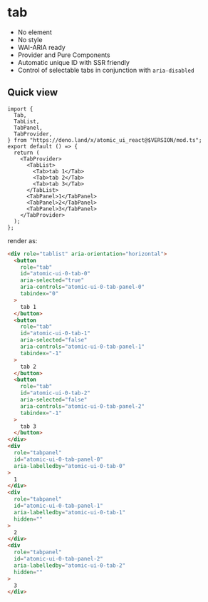 # tab

- No element
- No style
- WAI-ARIA ready
- Provider and Pure Components
- Automatic unique ID with SSR friendly
- Control of selectable tabs in conjunction with `aria-disabled`

## Quick view

```tsx
import {
  Tab,
  TabList,
  TabPanel,
  TabProvider,
} from "https://deno.land/x/atomic_ui_react@$VERSION/mod.ts";
export default () => {
  return (
    <TabProvider>
      <TabList>
        <Tab>tab 1</Tab>
        <Tab>tab 2</Tab>
        <Tab>tab 3</Tab>
      </TabList>
      <TabPanel>1</TabPanel>
      <TabPanel>2</TabPanel>
      <TabPanel>3</TabPanel>
    </TabProvider>
  );
};
```

render as:

```html
<div role="tablist" aria-orientation="horizontal">
  <button
    role="tab"
    id="atomic-ui-0-tab-0"
    aria-selected="true"
    aria-controls="atomic-ui-0-tab-panel-0"
    tabindex="0"
  >
    tab 1
  </button>
  <button
    role="tab"
    id="atomic-ui-0-tab-1"
    aria-selected="false"
    aria-controls="atomic-ui-0-tab-panel-1"
    tabindex="-1"
  >
    tab 2
  </button>
  <button
    role="tab"
    id="atomic-ui-0-tab-2"
    aria-selected="false"
    aria-controls="atomic-ui-0-tab-panel-2"
    tabindex="-1"
  >
    tab 3
  </button>
</div>
<div
  role="tabpanel"
  id="atomic-ui-0-tab-panel-0"
  aria-labelledby="atomic-ui-0-tab-0"
>
  1
</div>
<div
  role="tabpanel"
  id="atomic-ui-0-tab-panel-1"
  aria-labelledby="atomic-ui-0-tab-1"
  hidden=""
>
  2
</div>
<div
  role="tabpanel"
  id="atomic-ui-0-tab-panel-2"
  aria-labelledby="atomic-ui-0-tab-2"
  hidden=""
>
  3
</div>
```
